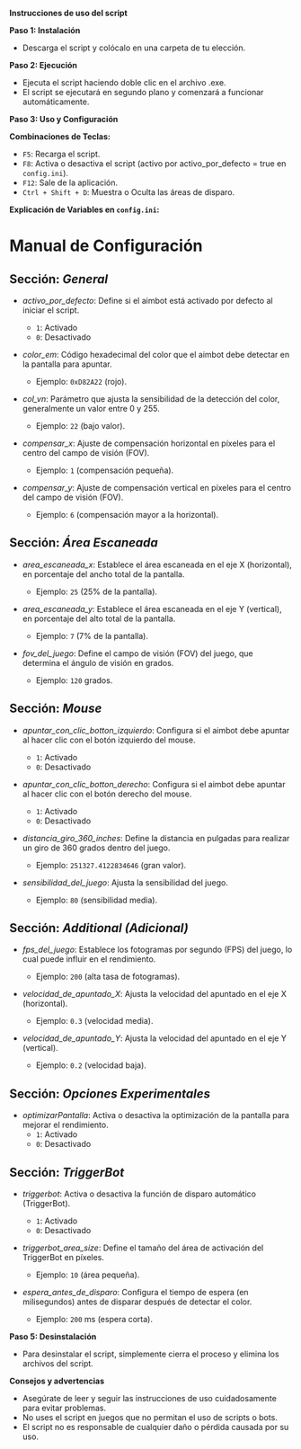 **Instrucciones de uso del script**

**Paso 1: Instalación**

* Descarga el script y colócalo en una carpeta de tu elección.

**Paso 2: Ejecución**

* Ejecuta el script haciendo doble clic en el archivo .exe.
* El script se ejecutará en segundo plano y comenzará a funcionar automáticamente.

**Paso 3: Uso y Configuración**

**Combinaciones de Teclas:**
* `F5`: Recarga el script.
* `F8`: Activa o desactiva el script (activo por activo_por_defecto = true  en `config.ini`).
* `F12`: Sale de la aplicación.
* `Ctrl + Shift + D`: Muestra o Oculta las áreas de disparo.

**Explicación de Variables en `config.ini`:**
# Manual de Configuración

## Sección: *General*
- *activo_por_defecto*: Define si el aimbot está activado por defecto al iniciar el script.  
  - `1`: Activado  
  - `0`: Desactivado

- *color_em*: Código hexadecimal del color que el aimbot debe detectar en la pantalla para apuntar.  
  - Ejemplo: `0xD82A22` (rojo).

- *col_vn*: Parámetro que ajusta la sensibilidad de la detección del color, generalmente un valor entre 0 y 255.  
  - Ejemplo: `22` (bajo valor).

- *compensar_x*: Ajuste de compensación horizontal en píxeles para el centro del campo de visión (FOV).  
  - Ejemplo: `1` (compensación pequeña).

- *compensar_y*: Ajuste de compensación vertical en píxeles para el centro del campo de visión (FOV).  
  - Ejemplo: `6` (compensación mayor a la horizontal).

## Sección: *Área Escaneada*
- *area_escaneada_x*: Establece el área escaneada en el eje X (horizontal), en porcentaje del ancho total de la pantalla.  
  - Ejemplo: `25` (25% de la pantalla).

- *area_escaneada_y*: Establece el área escaneada en el eje Y (vertical), en porcentaje del alto total de la pantalla.  
  - Ejemplo: `7` (7% de la pantalla).

- *fov_del_juego*: Define el campo de visión (FOV) del juego, que determina el ángulo de visión en grados.  
  - Ejemplo: `120` grados.

## Sección: *Mouse*
- *apuntar_con_clic_botton_izquierdo*: Configura si el aimbot debe apuntar al hacer clic con el botón izquierdo del mouse.  
  - `1`: Activado  
  - `0`: Desactivado

- *apuntar_con_clic_botton_derecho*: Configura si el aimbot debe apuntar al hacer clic con el botón derecho del mouse.  
  - `1`: Activado  
  - `0`: Desactivado

- *distancia_giro_360_inches*: Define la distancia en pulgadas para realizar un giro de 360 grados dentro del juego.  
  - Ejemplo: `251327.4122834646` (gran valor).

- *sensibilidad_del_juego*: Ajusta la sensibilidad del juego.  
  - Ejemplo: `80` (sensibilidad media).

## Sección: *Additional (Adicional)*
- *fps_del_juego*: Establece los fotogramas por segundo (FPS) del juego, lo cual puede influir en el rendimiento.  
  - Ejemplo: `200` (alta tasa de fotogramas).

- *velocidad_de_apuntado_X*: Ajusta la velocidad del apuntado en el eje X (horizontal).  
  - Ejemplo: `0.3` (velocidad media).

- *velocidad_de_apuntado_Y*: Ajusta la velocidad del apuntado en el eje Y (vertical).  
  - Ejemplo: `0.2` (velocidad baja).

## Sección: *Opciones Experimentales*
- *optimizarPantalla*: Activa o desactiva la optimización de la pantalla para mejorar el rendimiento.  
  - `1`: Activado  
  - `0`: Desactivado

## Sección: *TriggerBot*
- *triggerbot*: Activa o desactiva la función de disparo automático (TriggerBot).  
  - `1`: Activado  
  - `0`: Desactivado

- *triggerbot_area_size*: Define el tamaño del área de activación del TriggerBot en píxeles.  
  - Ejemplo: `10` (área pequeña).

- *espera_antes_de_disparo*: Configura el tiempo de espera (en milisegundos) antes de disparar después de detectar el color.  
  - Ejemplo: `200` ms (espera corta).


**Paso 5: Desinstalación**

* Para desinstalar el script, simplemente cierra el proceso y elimina los archivos del script.

**Consejos y advertencias**

* Asegúrate de leer y seguir las instrucciones de uso cuidadosamente para evitar problemas.
* No uses el script en juegos que no permitan el uso de scripts o bots.
* El script no es responsable de cualquier daño o pérdida causada por su uso.


